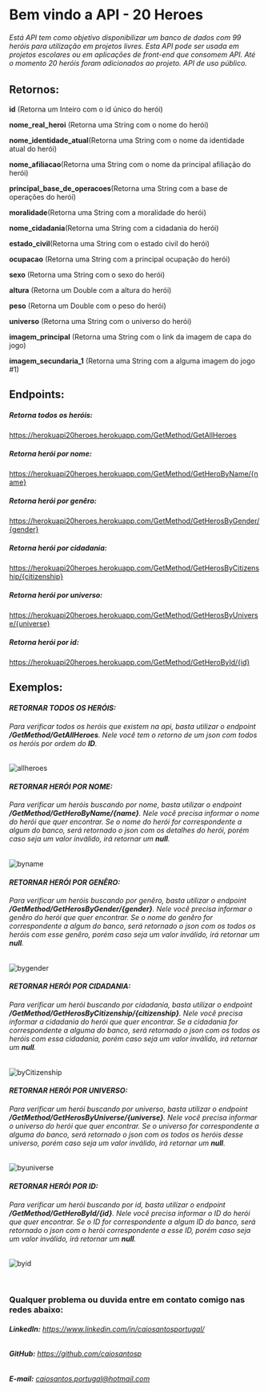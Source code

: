 # Bem vindo a API - 20 Heroes


###### Está API tem como objetivo disponibilizar um banco de dados com 99 heróis para utilização em projetos livres. Esta API pode ser usada em projetos escolares ou em aplicações de front-end que consomem API. Até o momento 20 heróis foram adicionados ao projeto. API de uso público.

## Retornos:
**id** (Retorna um Inteiro com o id único do herói) 

**nome_real_heroi** (Retorna uma String com o nome do herói)

**nome_identidade_atual**(Retorna uma String com o nome da identidade atual do herói)

**nome_afiliacao**(Retorna uma String com o nome da principal afiliação do herói)

**principal_base_de_operacoes**(Retorna uma String com a base de operações do herói)

**moralidade**(Retorna uma String com a moralidade do herói)

**nome_cidadania**(Retorna uma String com a cidadania do herói)

**estado_civil**(Retorna uma String com o estado civil do herói)

**ocupacao** (Retorna uma String com a principal ocupação do herói)

**sexo** (Retorna uma String com o sexo do herói)

**altura** (Retorna um Double com a altura do herói) 

**peso** (Retorna um Double com o peso do herói) 

**universo** (Retorna uma String com o universo do herói)

**imagem_principal** (Retorna uma String com o link da imagem de capa do jogo)

**imagem_secundaria_1** (Retorna uma String com a alguma imagem do jogo #1)



## Endpoints:
##### Retorna todos os heróis:
https://herokuapi20heroes.herokuapp.com/GetMethod/GetAllHeroes

##### Retorna herói por nome:
https://herokuapi20heroes.herokuapp.com/GetMethod/GetHeroByName/{name}

##### Retorna herói por genêro:
https://herokuapi20heroes.herokuapp.com/GetMethod/GetHerosByGender/{gender}

##### Retorna herói por cidadania:
https://herokuapi20heroes.herokuapp.com/GetMethod/GetHerosByCitizenship/{citizenship}

##### Retorna herói por universo:
https://herokuapi20heroes.herokuapp.com/GetMethod/GetHerosByUniverse/{universe}

##### Retorna herói por id:
https://herokuapi20heroes.herokuapp.com/GetMethod/GetHeroById/{id}

## Exemplos:

#### ***RETORNAR TODOS OS HERÓIS:***
###### Para verificar todos os heróis que existem na api, basta utilizar o endpoint ***/GetMethod/GetAllHeroes***. Nele você tem o retorno de um json com todos os heróis por ordem do ***ID***.
![allheroes](https://user-images.githubusercontent.com/62068883/170247052-17bf865f-d8ef-4a6c-8372-583ec4cd09b2.PNG)


#### ***RETORNAR HERÓI POR NOME:***
###### Para verificar um heróis buscando por nome, basta utilizar o endpoint ***/GetMethod/GetHeroByName/{name}***. Nele você precisa informar o nome do herói que quer encontrar. Se o nome do herói for correspondente a algum do banco, será retornado o json com os detalhes do herói, porém caso seja um valor inválido, irá retornar um ***null***.
![byname](https://user-images.githubusercontent.com/62068883/172065214-1a24097c-d649-4f21-86b3-950fcf1fd528.PNG)


#### ***RETORNAR HERÓI POR GENÊRO:***
###### Para verificar um heróis buscando por genêro, basta utilizar o endpoint ***/GetMethod/GetHerosByGender/{gender}***. Nele você precisa informar o genêro do herói que quer encontrar. Se o nome do genêro for correspondente a algum do banco, será retornado o json com os todos os heróis com esse genêro, porém caso seja um valor inválido, irá retornar um ***null***.
![bygender](https://user-images.githubusercontent.com/62068883/172065381-caed5a44-a509-4518-a88d-4e962648bdad.PNG)


#### ***RETORNAR HERÓI POR CIDADANIA:***
###### Para verificar um herói buscando por cidadania, basta utilizar o endpoint ***/GetMethod/GetHerosByCitizenship/{citizenship}***. Nele você precisa informar a cidadania do herói que quer encontrar. Se a cidadania for correspondente a alguma do banco, será retornado o json com os todos os heróis com essa cidadania, porém caso seja um valor inválido, irá retornar um ***null***.
![byCitizenship](https://user-images.githubusercontent.com/62068883/172065454-156c997f-68ee-49a3-bf22-c2d75d4fdcd3.PNG)

#### ***RETORNAR HERÓI POR UNIVERSO:***
###### Para verificar um herói buscando por universo, basta utilizar o endpoint ***/GetMethod/GetHerosByUniverse/{universe}***. Nele você precisa informar o universo do herói que quer encontrar. Se o universo for correspondente a alguma do banco, será retornado o json com os todos os heróis desse universo, porém caso seja um valor inválido, irá retornar um ***null***.
![byuniverse](https://user-images.githubusercontent.com/62068883/172065558-5df8c38f-87cd-4e36-812c-76a44a3c61f5.PNG)


#### ***RETORNAR HERÓI POR ID:***
###### Para verificar um herói buscando por id, basta utilizar o endpoint ***/GetMethod/GetHeroById/{id}***. Nele você precisa informar o ID do herói que quer encontrar. Se o ID for correspondente a algum ID do banco, será retornado o json com o herói correspondente a esse ID, porém caso seja um valor inválido, irá retornar um ***null***.
![byid](https://user-images.githubusercontent.com/62068883/172065590-82163e3e-a487-4996-8b01-6d5ddca5c209.PNG)

</br>

### Qualquer problema ou duvida entre em contato comigo nas redes abaixo:
###### ***LinkedIn:*** https://www.linkedin.com/in/caiosantosportugal/
###### ***GitHub:*** https://github.com/caiosantosp
###### ***E-mail:*** caiosantos.portugal@hotmail.com
